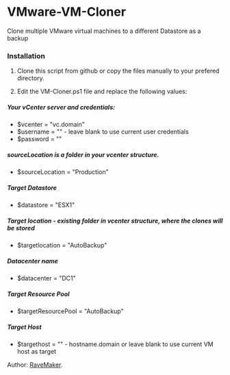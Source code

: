 VMware-VM-Cloner
================

Clone multiple VMware virtual machines to a different Datastore as a backup

### Installation

1. Clone this script from github or copy the files manually to your prefered directory.

2. Edit the VM-Cloner.ps1 file and replace the following values:

##### Your vCenter server and credentials: 
 - $vcenter = "vc.domain"
 - $username = "" - leave blank to use current user credentials
 - $password = ""

##### sourceLocation is a folder in your vcenter structure.
 - $sourceLocation = "Production"

##### Target Datastore
 - $datastore = "ESX1"

##### Target location - existing folder in vcenter structure, where the clones will be stored
 - $targetlocation = "AutoBackup"

##### Datacenter name
 - $datacenter = "DC1"

##### Target Resource Pool
 - $targetResourcePool = "AutoBackup"

##### Target Host
 - $targethost = "" - hostname.domain or leave blank to use current VM host as target


Author: [RaveMaker][RaveMaker].

[RaveMaker]: http://ravemaker.net
